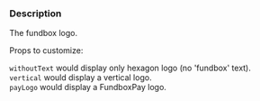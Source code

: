 ### Description
The fundbox logo.


Props to customize:

`withoutText` would display only hexagon logo (no 'fundbox' text).   
`vertical` would display a vertical logo.   
`payLogo` would display a FundboxPay logo.   

